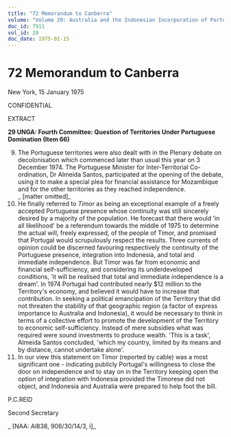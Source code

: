 ```yaml
---
title: "72 Memorandum to Canberra"
volume: "Volume 20: Australia and the Indonesian Incorporation of Portuguese Timor, 1974-1976"
doc_id: 7911
vol_id: 20
doc_date: 1975-01-15
---
```


# 72 Memorandum to Canberra

New York, 15 January 1975

CONFIDENTIAL

EXTRACT

**29 UNGA: Fourth Committee: Question of Territories Under Portuguese Domination (Item 66)**

  9. The Portuguese territories were also dealt with in the Plenary debate on decolonisation which commenced later than usual this year on 3 December 1974. The Portuguese Minister for Inter-Territorial Co-ordination, Dr Almeida Santos, participated at the opening of the debate, using it to make a special plea for financial assistance for Mozambique and for the other territories as they reached independence.  
_ [matter omitted]_
  10. He finally referred to _Timor_ as being an exceptional example of a freely accepted Portuguese presence whose continuity was still sincerely desired by a majority of the population. He forecast that there would 'in all likelihood' be a referendum towards the middle of 1975 to determine the actual will, freely expressed, of the people of Timor, and promised that Portugal would scrupulously respect the results. Three currents of opinion could be discerned favouring respectively the continuity of the Portuguese presence, integration into Indonesia, and total and immediate independence. But Timor was far from economic and financial self-sufficiency, and considering its underdeveloped conditions, 'it will be realised that total and immediate independence is a dream'. In 1974 Portugal had contributed nearly $12 million to the Territory's economy, and believed it would have to increase that contribution. In seeking a political emancipation of the Territory that did not threaten the stability of that geographic region (a factor of express importance to Australia and Indonesia), it would be necessary to think in terms of a collective effort to promote the development of the Territory to economic self-sufficiency. Instead of mere subsidies what was required were sound investments to produce wealth. 'This is a task', Almeida Santos concluded, 'which my country, limited by its means and by distance, cannot undertake alone'.
  11. In our view this statement on Timor (reported by cable) was a most significant one - indicating publicly Portugal's willingness to close the door on independence and to stay on in the Territory keeping open the option of integration with Indonesia provided the Timorese did not object, and Indonesia and Australia were prepared to help foot the bill.



P.C.REID

Second Secretary

_ [NAA: Al838, 906/30/14/3, i]_

